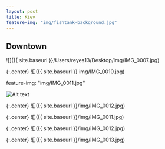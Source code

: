 ```yaml
---
layout: post
title: Kiev
feature-img: "img/fishtank-background.jpg"
---
```


## Downtown


![]({{ site.baseurl }}/Users/reyes13/Desktop/img/IMG_0007.jpg)

{:.center}
![]({{ site.baseurl }} img/IMG_0010.jpg)

feature-img: "img/IMG_0011.jpg"

![Alt text](/img/IMG_0010.jpg)

{:.center}
![]({{ site.baseurl }}/img/IMG_0012.jpg)

{:.center}
![]({{ site.baseurl }}/img/IMG_0011.jpg)

{:.center}
![]({{ site.baseurl }}/img/IMG_0012.jpg)

{:.center}
![]({{ site.baseurl }}/img/IMG_0013.jpg)

